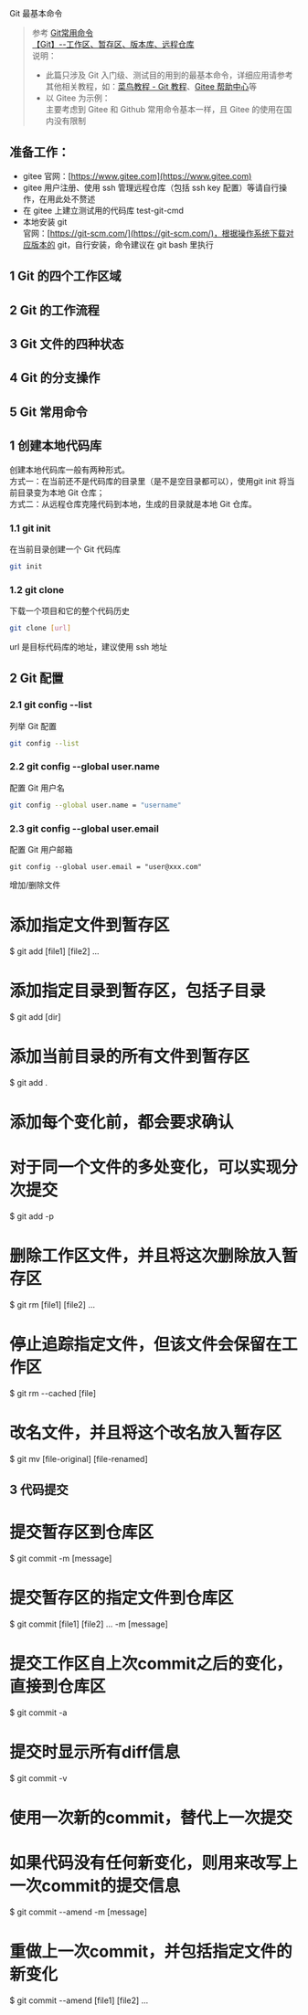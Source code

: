 Git 最基本命令
> 参考
> [Git常用命令](https://aistudio.baidu.com/projectdetail/460027?ad-from=5861)  
> [【Git】--工作区、暂存区、版本库、远程仓库](https://www.cnblogs.com/caihongmin/p/17381979.html)  
> 说明：  
> - 此篇只涉及 Git 入门级、测试目的用到的最基本命令，详细应用请参考其他相关教程，如：[菜鸟教程 - Git 教程](https://www.runoob.com/git/git-tutorial.html)、[Gitee 帮助中心](https://gitee.com/help)等
>- 以 Gitee 为示例：  
> 主要考虑到 Gitee 和 Github 常用命令基本一样，且 Gitee 的使用在国内没有限制

## 准备工作：   
- gitee 官网：[https://www.gitee.com](https://www.gitee.com)  
- gitee 用户注册、使用 ssh 管理远程仓库（包括 ssh key 配置）等请自行操作，在用此处不赘述  
- 在 gitee 上建立测试用的代码库 test-git-cmd
- 本地安装 git  
官网：[https://git-scm.com/](https://git-scm.com/)，根据操作系统下载对应版本的 git，自行安装，命令建议在 git bash 里执行

## 1 Git 的四个工作区域
## 2 Git 的工作流程
## 3 Git 文件的四种状态
## 4 Git 的分支操作
## 5 Git 常用命令


## 1 创建本地代码库
创建本地代码库一般有两种形式。  
方式一：在当前还不是代码库的目录里（是不是空目录都可以），使用git init 将当前目录变为本地 Git 仓库；  
方式二：从远程仓库克隆代码到本地，生成的目录就是本地 Git 仓库。  
### 1.1 git init
在当前目录创建一个 Git 代码库
```bash 
git init
```
### 1.2 git clone
下载一个项目和它的整个代码历史
```bash
git clone [url]
```
url 是目标代码库的地址，建议使用 ssh 地址

## 2 Git 配置
### 2.1 git config --list
列举 Git 配置
```bash
git config --list
```
### 2.2 git config --global user.name
配置 Git 用户名
```bash
git config --global user.name = "username"
```
### 2.3 git config --global user.email
配置 Git 用户邮箱
```
git config --global user.email = "user@xxx.com"
```

增加/删除文件

# 添加指定文件到暂存区
$ git add [file1] [file2] ...

# 添加指定目录到暂存区，包括子目录
$ git add [dir]

# 添加当前目录的所有文件到暂存区
$ git add .

# 添加每个变化前，都会要求确认
# 对于同一个文件的多处变化，可以实现分次提交
$ git add -p

# 删除工作区文件，并且将这次删除放入暂存区
$ git rm [file1] [file2] ...

# 停止追踪指定文件，但该文件会保留在工作区
$ git rm --cached [file]

# 改名文件，并且将这个改名放入暂存区
$ git mv [file-original] [file-renamed]

## 3 代码提交
# 提交暂存区到仓库区
$ git commit -m [message]

# 提交暂存区的指定文件到仓库区
$ git commit [file1] [file2] ... -m [message]

# 提交工作区自上次commit之后的变化，直接到仓库区
$ git commit -a

# 提交时显示所有diff信息
$ git commit -v

# 使用一次新的commit，替代上一次提交
# 如果代码没有任何新变化，则用来改写上一次commit的提交信息
$ git commit --amend -m [message]

# 重做上一次commit，并包括指定文件的新变化
$ git commit --amend [file1] [file2] ...

